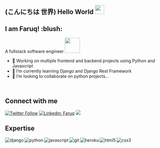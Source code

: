 ###
<h2> (こんにちは  世界) Hello World <img src="https://user-images.githubusercontent.com/42378118/110234147-e3259600-7f4e-11eb-95be-0c4047144dea.gif" width="30"></h2>
<h2> I am Faruq! :blush: </h2>

A fullstack software engineer <img src="https://media2.giphy.com/media/RbDKaczqWovIugyJmW/giphy.gif?cid=ecf05e47hb12laxld7yum97n4t13k9vbcn4cfgg77hbss6aj&rid=giphy.gif&ct=g" width="50">

- 🔭 Working on multiple frontend and backend projects using Python and Javascript
- 🌱 I’m currently learning Django and Django Rest Framework
- 👯 I’m looking to collaborate on python projects...
<br>

## Connect with me
[![Twitter Follow](https://img.shields.io/twitter/follow/_Ace_II?label=Follow)](https://twitter.com/intent/follow?screen_name=_Ace_II)
[![Linkedin: Faruq](https://img.shields.io/badge/-faruq-blue?style=flat-square&logo=Linkedin&logoColor=white&link=https://www.linkedin.com/in/faruq-abdulsalam-b2847b160)](https://www.linkedin.com/in/faruq-abdulsalam-b2847b160)
![](https://visitor-badge.glitch.me/badge?page_id=faruqt.faruqt)

## Expertise
<img align="left" alt="django" src="https://img.shields.io/badge/Django-092E20?style=for-the-badge&logo=django&logoColor=white"/> </p>

<img align="left" alt="python" src="https://img.shields.io/badge/Python-3776AB?style=for-the-badge&logo=python&logoColor=white"/>

<img  align="left" alt="javascript" src="https://img.shields.io/badge/JavaScript-F7DF1E?style=for-the-badge&logo=javascript&logoColor=black"/>

<img  align="left" alt="git" src="https://img.shields.io/badge/Git-F05032?style=for-the-badge&logo=git&logoColor=white"/>

<img  align="left" alt="heroku" src="https://img.shields.io/badge/Heroku-430098?style=for-the-badge&logo=heroku&logoColor=white"/>

<img  align="left" alt="html5" src="https://img.shields.io/badge/HTML5-E34F26?style=for-the-badge&logo=html5&logoColor=white"/>

<img  alt="css3" src="https://img.shields.io/badge/CSS3-1572B6?style=for-the-badge&logo=css3&logoColor=white"/>
<br>
<br>

<!--START_SECTION:waka-->
<!--END_SECTION:waka-->

